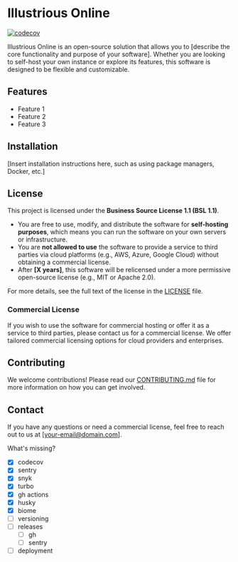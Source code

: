 # Illustrious Online

[![codecov](https://codecov.io/gh/Illustrious-Online/illustrious.online/graph/badge.svg?token=5T3N4K13S9)](https://codecov.io/gh/Illustrious-Online/illustrious.online)

Illustrious Online is an open-source solution that allows you to [describe the core functionality and purpose of your software]. Whether you are looking to self-host your own instance or explore its features, this software is designed to be flexible and customizable.

## Features

- Feature 1
- Feature 2
- Feature 3

## Installation

[Insert installation instructions here, such as using package managers, Docker, etc.]

## License

This project is licensed under the **Business Source License 1.1 (BSL 1.1)**.

- You are free to use, modify, and distribute the software for **self-hosting purposes**, which means you can run the software on your own servers or infrastructure.
- You are **not allowed to use** the software to provide a service to third parties via cloud platforms (e.g., AWS, Azure, Google Cloud) without obtaining a commercial license.
- After **[X years]**, this software will be relicensed under a more permissive open-source license (e.g., MIT or Apache 2.0).

For more details, see the full text of the license in the [LICENSE](./LICENSE) file.

### Commercial License

If you wish to use the software for commercial hosting or offer it as a service to third parties, please contact us for a commercial license. We offer tailored commercial licensing options for cloud providers and enterprises.

## Contributing

We welcome contributions! Please read our [CONTRIBUTING.md](./CONTRIBUTING.md) file for more information on how you can get involved.

## Contact

If you have any questions or need a commercial license, feel free to reach out to us at [your-email@domain.com].

What's missing?
- [x] codecov
- [x] sentry
- [x] snyk
- [x] turbo
- [x] gh actions
- [x] husky
- [x] biome
- [ ] versioning
- [ ] releases
  - [ ] gh
  - [ ] sentry
- [ ] deployment